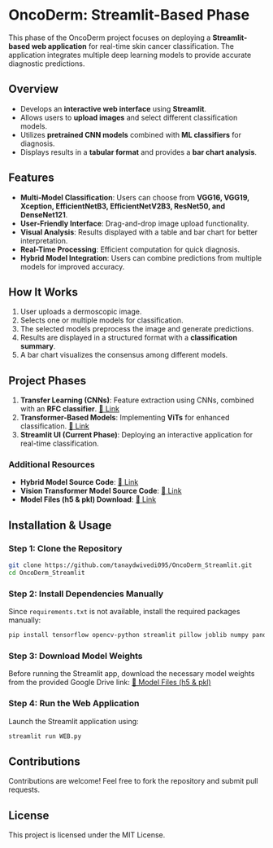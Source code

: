 # OncoDerm: Streamlit-Based Phase

This phase of the OncoDerm project focuses on deploying a **Streamlit-based web application** for real-time skin cancer classification. The application integrates multiple deep learning models to provide accurate diagnostic predictions.

## Overview
- Develops an **interactive web interface** using **Streamlit**.
- Allows users to **upload images** and select different classification models.
- Utilizes **pretrained CNN models** combined with **ML classifiers** for diagnosis.
- Displays results in a **tabular format** and provides a **bar chart analysis**.

## Features
- **Multi-Model Classification**: Users can choose from **VGG16, VGG19, Xception, EfficientNetB3, EfficientNetV2B3, ResNet50, and DenseNet121**.
- **User-Friendly Interface**: Drag-and-drop image upload functionality.
- **Visual Analysis**: Results displayed with a table and bar chart for better interpretation.
- **Real-Time Processing**: Efficient computation for quick diagnosis.
- **Hybrid Model Integration**: Users can combine predictions from multiple models for improved accuracy.

## How It Works
1. User uploads a dermoscopic image.
2. Selects one or multiple models for classification.
3. The selected models preprocess the image and generate predictions.
4. Results are displayed in a structured format with a **classification summary**.
5. A bar chart visualizes the consensus among different models.

## Project Phases
1. **Transfer Learning (CNNs)**: Feature extraction using CNNs, combined with an **RFC classifier**. [🔗 Link](https://github.com/tanaydwivedi095/OncoDerm_Transfer_Learning)
2. **Transformer-Based Models**: Implementing **ViTs** for enhanced classification. [🔗 Link](https://github.com/tanaydwivedi095/OncoDerm_Transformers)
3. **Streamlit UI (Current Phase)**: Deploying an interactive application for real-time classification.

### Additional Resources
- **Hybrid Model Source Code**: [🔗 Link](https://github.com/tanaydwivedi095/Skin-Cancer-Classification)
- **Vision Transformer Model Source Code**: [🔗 Link](https://github.com/tanaydwivedi095/Skin-Cancer-Classification-using-ViT)
- **Model Files (h5 & pkl) Download**: [🔗 Link](https://drive.google.com/drive/folders/1ZNjcluKK7dDyQ7NhVVcKOy7VKnYq0z7d?usp=sharing)

## Installation & Usage
### Step 1: Clone the Repository
```bash
git clone https://github.com/tanaydwivedi095/OncoDerm_Streamlit.git
cd OncoDerm_Streamlit
```

### Step 2: Install Dependencies Manually
Since `requirements.txt` is not available, install the required packages manually:
```bash
pip install tensorflow opencv-python streamlit pillow joblib numpy pandas matplotlib scikit-learn
```

### Step 3: Download Model Weights
Before running the Streamlit app, download the necessary model weights from the provided Google Drive link:
[🔗 Model Files (h5 & pkl)](https://drive.google.com/drive/folders/1ZNjcluKK7dDyQ7NhVVcKOy7VKnYq0z7d?usp=sharing)

### Step 4: Run the Web Application
Launch the Streamlit application using:
```bash
streamlit run WEB.py
```

## Contributions
Contributions are welcome! Feel free to fork the repository and submit pull requests.

## License
This project is licensed under the MIT License.

